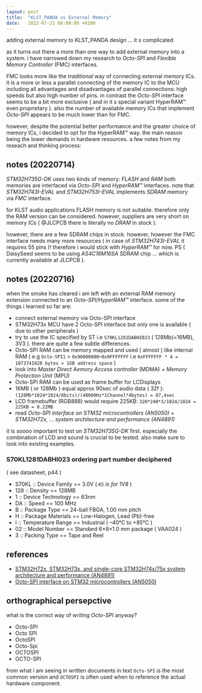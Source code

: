 ```yaml
---
layout: post
title:  "KLST_PANDA vs External Memory"
date:   2022-07-21 08:00:00 +0100
---
```


adding external memory to KLST_PANDA design … it s complicated

as it turns out there a more than one way to add external memory into a system. i have narrowed down my research to *Octo-SPI* and *Flexible Memory Controller* (FMC) interfaces.

FMC looks more like the *traditional* way of connecting external memory ICs. it is a more or less a parallel connecting of the memory IC to the MCU including all advantages and disadvantages of parallel connections: high speeds but also high number of pins. in contrast the *Octo-SPI* interface seems to be a bit more exclusive ( and in it s special variant HyperRAM™ even proprietary ). also the number of available memory ICs that implement *Octo-SPI* appears to be much lower than for FMC.

however, despite the potential better performance and the greater choice of memory ICs, i decided to opt for the HyperRAM™ way. the main reason being the lower demands in hardware resources. a few notes from my reseach and thinking process:

## notes (20220714)

*STM32H735G-DK* uses two kinds of memory: *FLASH* and *RAM* both memories are interfaced via *Octo-SPI* and *HyperRAM™* interfaces. note that *STM32H743I-EVAL* and *STM32H753I-EVAL* implements *SDRAM* memory via *FMC* interface.

for KLST audio applications FLASH memory is not suitable. therefore only the RAM version can be considered. however, suppliers are very short on memory ICs ( @JLCPCB there is literally no *DRAM* in stock ).

however, there are a few SDRAM chips in stock. however, however the FMC interface needs many more resources ( in case of *STM32H743I-EVAL* it requires 55 pins )! therefore i would stick with *HyperRAM™* for now. PS ( DaisySeed seems to be using *AS4C16M16SA* SDRAM chip … which is currently available at JLCPCB ).

## notes (20220716)

when the smoke has cleared i am left with an external RAM memory extension connected to an *Octo-SPI/HyperRAM™* interface. some of the things i learned so far are:

- connect external memory via Octo-SPI interface
- STM32H73x MCU have 2 Octo-SPI interface but only one is available ( due to other peripherals )
- try to use the IC specified by ST i.e `S70KL1281DABHI023` ( 128Mb(=16MB), 3V3 ). there are quite a few subtle differences.
- Octo-SPI RAM can be memory mapped and used ( almost ) like internal RAM ( e.g `Octo-SPI1` > `0x90000000`–`0x9FFFFFFF` i.e `0xFFFFFFF * 4 = 1073741820 bytes ≈ 1GB address space` )
- look into *Master Direct Aemory Access controller* (MDMA) + *Memory Protection Unit* (MPU)
- Octo-SPI RAM can be used as frame buffer for LCDisplays
- 16MB ( or 128Mb ) equal approx 90sec of audio data ( 32f ): `(128Mb*1024*1024/8bits)/(48000Hz*1Channel*4bytes) = 87,4sec`
- LCD framebuffer (RGB888) would require 225KB: `320*240*3/1024/1024 = 225KB = 0.22MB`
- read *Octo-SPI interface on STM32 microcontrollers (AN5050)* + *STM32H72x, … system architecture and performance (AN4891)*

it is soooo important to test on *STM32H735G-DK* first. especially the combination of LCD and sound is crucial to be tested. also make sure to look into existing examples.

### S70KL1281DABHI023 ordering part number deciphered 

( see datasheet, p44 )

- S70KL :: Device Family == 3.0V ( *`KS` is for 1V8* )
- 128   :: Density == 128MB
- 1     :: Device Technology == 63nm
- DA    :: Speed == 100 MHz
- B     :: Package Type == 24-ball FBGA, 1.00 mm pitch
- H     :: Package Materials == Low-Halogen, Lead (Pb)-free
- I     :: Temperature Range == Industrial ( –40°C to +85°C )
- 02    :: Model Number == Standard 6×8×1.0 mm package ( VAA024 )
- 3     :: Packing Type == Tape and Reel

## references

- [STM32H72x, STM32H73x, and single-core STM32H74x/75x system architecture and performance (AN4891)](https://www.st.com/resource/en/application_note/an4891-stm32h72x-stm32h73x-and-singlecore-stm32h74x75x-system-architecture-and-performance-stmicroelectronics.pdf)
- [Octo-SPI interface on STM32 microcontrollers (AN5050)](https://www.st.com/content/ccc/resource/technical/document/application_note/group0/91/dd/af/52/e1/d3/48/8e/DM00407776/files/DM00407776.pdf/jcr:content/translations/en.DM00407776.pdf)

## orthographical persepctive 

what is the correct way of writing *Octo-SPI* anyway?

- Octo-SPI
- Octo SPI
- OctoSPI
- Octo-Spi
- OCTOSPI
- OCTO-SPI

from what i am seeing in written documents in text `Octo-SPI` is the most common version and `OCTOSPI` is often used when to reference the actual hardware component.
